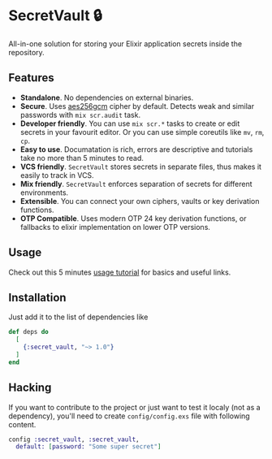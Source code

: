 # SecretVault 🔒

All-in-one solution for storing your Elixir application secrets inside the repository.

## Features

* **Standalone**. No dependencies on external binaries.
* **Secure**. Uses [aes256gcm](https://en.wikipedia.org/wiki/Galois/Counter_Mode) cipher by default. Detects weak and similar passwords with `mix scr.audit` task.
* **Developer friendly**. You can use `mix scr.*` tasks to create or
  edit secrets in your favourit editor. Or you can use simple
  coreutils like `mv`, `rm`, `cp`.
* **Easy to use**. Documatation is rich, errors are descriptive and
  tutorials take no more than 5 minutes to read.
* **VCS friendly**. `SecretVault` stores secrets in separate files,
  thus makes it easily to track in VCS.
* **Mix friendly**. `SecretVault` enforces separation of secrets for
  different environments.
* **Extensible**. You can connect your own ciphers, vaults or key
  derivation functions.
* **OTP Compatible**. Uses modern OTP 24 key derivation functions, or
  fallbacks to elixir implementation on lower OTP versions.

## Usage

Check out this 5 minutes [usage tutorial](guides/tutorials/usage.md) for basics and useful links.

## Installation

Just add it to the list of dependencies like

```elixir
def deps do
  [
    {:secret_vault, "~> 1.0"}
  ]
end
```

## Hacking

If you want to contribute to the project or just want to test it
localy (not as a dependency), you'll need to create `config/config.exs`
file with following content.

```elixir
config :secret_vault, :secret_vault,
  default: [password: "Some super secret"]
```
